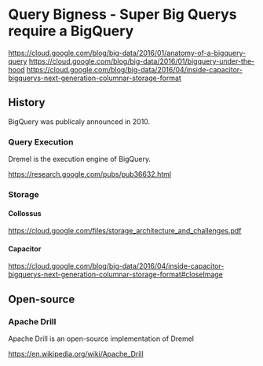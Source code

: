# Query Bigness - Super Big Querys require a BigQuery

https://cloud.google.com/blog/big-data/2016/01/anatomy-of-a-bigquery-query
https://cloud.google.com/blog/big-data/2016/01/bigquery-under-the-hood
https://cloud.google.com/blog/big-data/2016/04/inside-capacitor-bigquerys-next-generation-columnar-storage-format

## History

BigQuery was publicaly announced in 2010.

### Query Execution

Dremel is the execution engine of BigQuery.  

https://research.google.com/pubs/pub36632.html

### Storage

#### Collossus

https://cloud.google.com/files/storage_architecture_and_challenges.pdf

#### Capacitor

https://cloud.google.com/blog/big-data/2016/04/inside-capacitor-bigquerys-next-generation-columnar-storage-format#closeImage



## Open-source

### Apache Drill

Apache Drill is an open-source implementation of Dremel

https://en.wikipedia.org/wiki/Apache_Drill